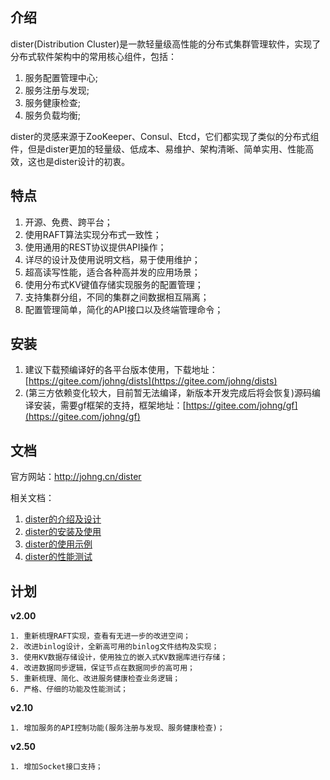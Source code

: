 
## 介绍
dister(Distribution Cluster)是一款轻量级高性能的分布式集群管理软件，实现了分布式软件架构中的常用核心组件，包括：
1. 服务配置管理中心;
2. 服务注册与发现;
3. 服务健康检查;
4. 服务负载均衡;

dister的灵感来源于ZooKeeper、Consul、Etcd，它们都实现了类似的分布式组件，但是dister更加的轻量级、低成本、易维护、架构清晰、简单实用、性能高效，这也是dister设计的初衷。


## 特点

1. 开源、免费、跨平台；
1. 使用RAFT算法实现分布式一致性；
1. 使用通用的REST协议提供API操作；
1. 详尽的设计及使用说明文档，易于使用维护；
1. 超高读写性能，适合各种高并发的应用场景；
1. 使用分布式KV键值存储实现服务的配置管理；
1. 支持集群分组，不同的集群之间数据相互隔离；
1. 配置管理简单，简化的API接口以及终端管理命令；


## 安装
1. 建议下载预编译好的各平台版本使用，下载地址：[https://gitee.com/johng/dists](https://gitee.com/johng/dists)
2. (第三方依赖变化较大，目前暂无法编译，新版本开发完成后将会恢复)源码编译安装，需要gf框架的支持，框架地址：[https://gitee.com/johng/gf](https://gitee.com/johng/gf)


## 文档

官方网站：http://johng.cn/dister

相关文档：
1. [dister的介绍及设计](http://johng.cn/dister-brief/)
1. [dister的安装及使用](http://johng.cn/dister-installation-and-usage/)
1. [dister的使用示例](http://johng.cn/dister-example/)
1. [dister的性能测试](http://johng.cn/dister-performance-test/)

## 计划

**v2.00**

    1. 重新梳理RAFT实现，查看有无进一步的改进空间；
    2. 改进binlog设计，全新高可用的binlog文件结构及实现；
    3. 使用KV数据存储设计，使用独立的嵌入式KV数据库进行存储；
    4. 改进数据同步逻辑，保证节点在数据同步的高可用；
    5. 重新梳理、简化、改进服务健康检查业务逻辑；
    6. 严格、仔细的功能及性能测试；

**v2.10**

    1. 增加服务的API控制功能(服务注册与发现、服务健康检查)；
    

**v2.50**

    1. 增加Socket接口支持；
